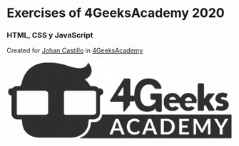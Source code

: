 # Exercises of 4GeeksAcademy 2020
### **HTML, CSS y JavaScript**

Created for [Johan Castillo][profile]
in [4GeeksAcademy][4geekslink]

[![texto alternativo](./4geeks-academy.png)][4geekslink]

<!-- Links -->
[4geekslink]: https://instagram.com/4geeksacademyve
[profile]: https://instagram/jcboxing2707